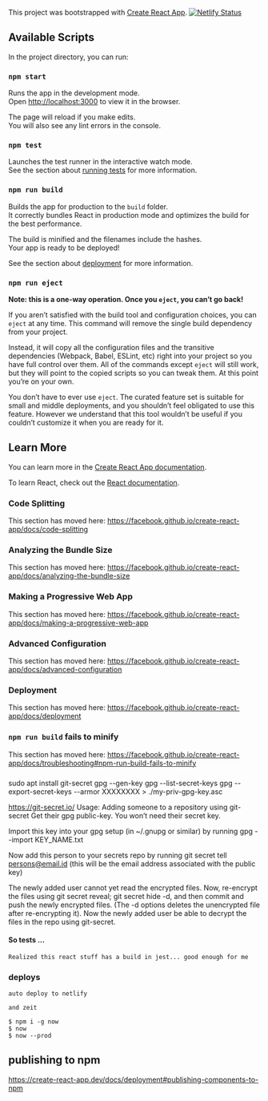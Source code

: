 This project was bootstrapped with [Create React App](https://github.com/facebook/create-react-app).
[![Netlify Status](https://api.netlify.com/api/v1/badges/871437b1-30e8-43e1-bdbf-5a11aa18f248/deploy-status)](https://app.netlify.com/sites/friendly-keller-bdb7c1/deploys)
## Available Scripts

In the project directory, you can run:

### `npm start`

Runs the app in the development mode.<br />
Open [http://localhost:3000](http://localhost:3000) to view it in the browser.

The page will reload if you make edits.<br />
You will also see any lint errors in the console.

### `npm test`

Launches the test runner in the interactive watch mode.<br />
See the section about [running tests](https://facebook.github.io/create-react-app/docs/running-tests) for more information.

### `npm run build`

Builds the app for production to the `build` folder.<br />
It correctly bundles React in production mode and optimizes the build for the best performance.

The build is minified and the filenames include the hashes.<br />
Your app is ready to be deployed!

See the section about [deployment](https://facebook.github.io/create-react-app/docs/deployment) for more information.

### `npm run eject`

**Note: this is a one-way operation. Once you `eject`, you can’t go back!**

If you aren’t satisfied with the build tool and configuration choices, you can `eject` at any time. This command will remove the single build dependency from your project.

Instead, it will copy all the configuration files and the transitive dependencies (Webpack, Babel, ESLint, etc) right into your project so you have full control over them. All of the commands except `eject` will still work, but they will point to the copied scripts so you can tweak them. At this point you’re on your own.

You don’t have to ever use `eject`. The curated feature set is suitable for small and middle deployments, and you shouldn’t feel obligated to use this feature. However we understand that this tool wouldn’t be useful if you couldn’t customize it when you are ready for it.

## Learn More

You can learn more in the [Create React App documentation](https://facebook.github.io/create-react-app/docs/getting-started).

To learn React, check out the [React documentation](https://reactjs.org/).

### Code Splitting

This section has moved here: https://facebook.github.io/create-react-app/docs/code-splitting

### Analyzing the Bundle Size

This section has moved here: https://facebook.github.io/create-react-app/docs/analyzing-the-bundle-size

### Making a Progressive Web App

This section has moved here: https://facebook.github.io/create-react-app/docs/making-a-progressive-web-app

### Advanced Configuration

This section has moved here: https://facebook.github.io/create-react-app/docs/advanced-configuration

### Deployment

This section has moved here: https://facebook.github.io/create-react-app/docs/deployment

### `npm run build` fails to minify

This section has moved here: https://facebook.github.io/create-react-app/docs/troubleshooting#npm-run-build-fails-to-minify


### 
sudo apt install git-secret
gpg --gen-key
gpg --list-secret-keys
gpg --export-secret-keys --armor XXXXXXXX > ./my-priv-gpg-key.asc

https://git-secret.io/
Usage: Adding someone to a repository using git-secret
Get their gpg public-key. You won’t need their secret key.

Import this key into your gpg setup (in ~/.gnupg or similar) by running gpg --import KEY_NAME.txt

Now add this person to your secrets repo by running git secret tell persons@email.id (this will be the email address associated with the public key)

The newly added user cannot yet read the encrypted files. Now, re-encrypt the files using git secret reveal; git secret hide -d, and then commit and push the newly encrypted files. (The -d options deletes the unencrypted file after re-encrypting it). Now the newly added user be able to decrypt the files in the repo using git-secret.


#### So tests ...
    Realized this react stuff has a build in jest... good enough for me


### deploys

    auto deploy to netlify
    
    and zeit

    $ npm i -g now
    $ now 
    $ now --prod

## publishing to npm
 https://create-react-app.dev/docs/deployment#publishing-components-to-npm